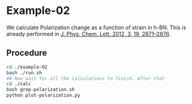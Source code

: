 # Example-02

We calculate Polarization change as a function of strain in h-BN. This is already performed in [J. Phys. Chem. Lett. 2012, 3, 19, 2871–2876](https://doi.org/10.1021/jz3012436).

## Procedure

```bash
cd ./example-02
bash ./run.sh
## Now wait for all the calculations to finish. After that
cd ./calc
bash grep-polarization.sh
python plot-polarization.py
```